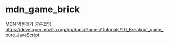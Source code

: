 # mdn_game_brick
MDN 벽돌깨기 클론코딩
https://developer.mozilla.org/ko/docs/Games/Tutorials/2D_Breakout_game_pure_JavaScript
